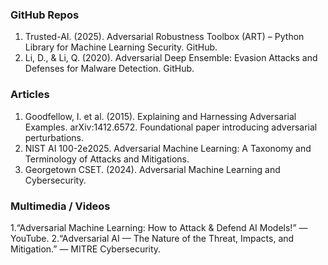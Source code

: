 ### GitHub Repos
 1. Trusted-AI. (2025). Adversarial Robustness Toolbox (ART) – Python Library for Machine Learning Security. GitHub.
 2. Li, D., & Li, Q. (2020). Adversarial Deep Ensemble: Evasion Attacks and Defenses for Malware Detection. GitHub.

### Articles
1. Goodfellow, I. et al. (2015). Explaining and Harnessing Adversarial Examples. arXiv:1412.6572.
Foundational paper introducing adversarial perturbations.
2. NIST AI 100-2e2025. Adversarial Machine Learning: A Taxonomy and Terminology of Attacks and Mitigations.
3. Georgetown CSET. (2024). Adversarial Machine Learning and Cybersecurity.

### Multimedia / Videos
1.“Adversarial Machine Learning: How to Attack & Defend AI Models!” — YouTube.
2.“Adversarial AI — The Nature of the Threat, Impacts, and Mitigation.” — MITRE Cybersecurity.
